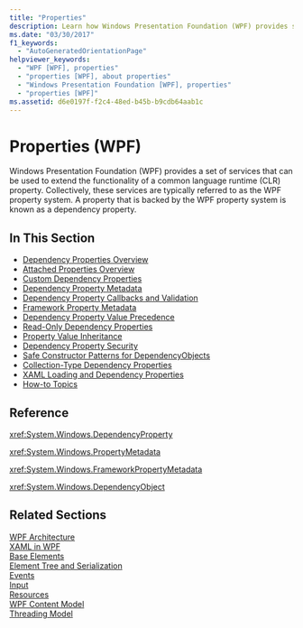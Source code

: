```yaml
---
title: "Properties"
description: Learn how Windows Presentation Foundation (WPF) provides services that can extend the functionality of a common language runtime (CLR) property.
ms.date: "03/30/2017"
f1_keywords: 
  - "AutoGeneratedOrientationPage"
helpviewer_keywords: 
  - "WPF [WPF], properties"
  - "properties [WPF], about properties"
  - "Windows Presentation Foundation [WPF], properties"
  - "properties [WPF]"
ms.assetid: d6e0197f-f2c4-48ed-b45b-b9cdb64aab1c
---
```

# Properties (WPF)
Windows Presentation Foundation (WPF) provides a set of services that can be used to extend the functionality of a common language runtime (CLR) property. Collectively, these services are typically referred to as the WPF property system. A property that is backed by the WPF property system is known as a dependency property.  
  
## In This Section  

- [Dependency Properties Overview](dependency-properties-overview.md)
- [Attached Properties Overview](attached-properties-overview.md)
- [Custom Dependency Properties](custom-dependency-properties.md)
- [Dependency Property Metadata](dependency-property-metadata.md)
- [Dependency Property Callbacks and Validation](dependency-property-callbacks-and-validation.md)
- [Framework Property Metadata](framework-property-metadata.md)
- [Dependency Property Value Precedence](dependency-property-value-precedence.md)
- [Read-Only Dependency Properties](read-only-dependency-properties.md)
- [Property Value Inheritance](property-value-inheritance.md)
- [Dependency Property Security](dependency-property-security.md)
- [Safe Constructor Patterns for DependencyObjects](safe-constructor-patterns-for-dependencyobjects.md)
- [Collection-Type Dependency Properties](collection-type-dependency-properties.md)
- [XAML Loading and Dependency Properties](xaml-loading-and-dependency-properties.md)
- [How-to Topics](properties-how-to-topics.md)
  
## Reference  
 <xref:System.Windows.DependencyProperty>  
  
 <xref:System.Windows.PropertyMetadata>  
  
 <xref:System.Windows.FrameworkPropertyMetadata>  
  
 <xref:System.Windows.DependencyObject>  
  
## Related Sections  
 [WPF Architecture](wpf-architecture.md)  
  [XAML in WPF](xaml-in-wpf.md)  
  [Base Elements](base-elements.md)  
  [Element Tree and Serialization](element-tree-and-serialization.md)  
  [Events](events-wpf.md)  
  [Input](input-wpf.md)  
  [Resources](resources-wpf.md)  
  [WPF Content Model](../controls/wpf-content-model.md)  
  [Threading Model](threading-model.md)
